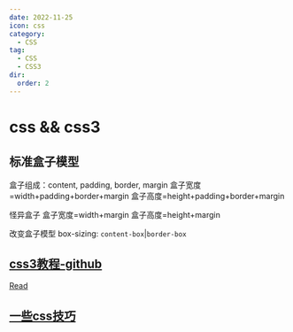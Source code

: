 ```yaml
---
date: 2022-11-25
icon: css
category:
  - CSS
tag:
  - CSS
  - CSS3
dir:
  order: 2
---
```

# css && css3

## 标准盒子模型

盒子组成：content, padding, border, margin
盒子宽度=width+padding+border+margin
盒子高度=height+padding+border+margin

怪异盒子
盒子宽度=width+margin
盒子高度=height+margin

改变盒子模型
box-sizing: `content-box`|`border-box`

## [css3教程-github](https://github.com/waylau/css3-tutorial)
[Read](https://github.com/waylau/css3-tutorial/)

## [一些css技巧](https://github.com/chokcoco/iCSS)
